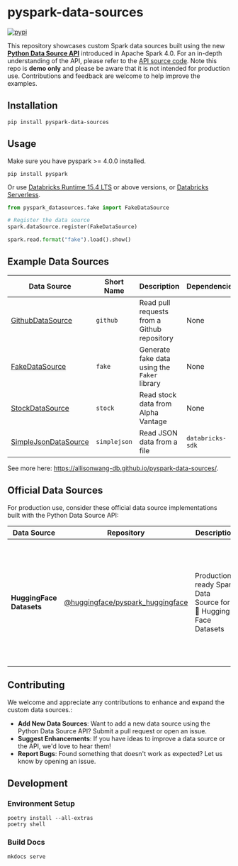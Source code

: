 # pyspark-data-sources

[![pypi](https://img.shields.io/pypi/v/pyspark-data-sources.svg?color=blue)](https://pypi.org/project/pyspark-data-sources/)

This repository showcases custom Spark data sources built using the new [**Python Data Source API**](https://spark.apache.org/docs/4.0.0/api/python/tutorial/sql/python_data_source.html) introduced in Apache Spark 4.0.
For an in-depth understanding of the API, please refer to the [API source code](https://github.com/apache/spark/blob/master/python/pyspark/sql/datasource.py).
Note this repo is **demo only** and please be aware that it is not intended for production use.
Contributions and feedback are welcome to help improve the examples.


## Installation
```
pip install pyspark-data-sources
```

## Usage
Make sure you have pyspark >= 4.0.0 installed. 

```
pip install pyspark
```

Or use [Databricks Runtime 15.4 LTS](https://docs.databricks.com/aws/en/release-notes/runtime/15.4lts) or above versions, or [Databricks Serverless](https://docs.databricks.com/aws/en/compute/serverless/).


```python
from pyspark_datasources.fake import FakeDataSource

# Register the data source
spark.dataSource.register(FakeDataSource)

spark.read.format("fake").load().show()
```

## Example Data Sources

| Data Source | Short Name | Description | Dependencies |
|-------------|------------|-------------|--------------|
| [GithubDataSource](pyspark_datasources/github.py) | `github` | Read pull requests from a Github repository | None |
| [FakeDataSource](pyspark_datasources/fake.py) | `fake` | Generate fake data using the `Faker` library | None |
| [StockDataSource](pyspark_datasources/stock.py) | `stock` | Read stock data from Alpha Vantage | None |
| [SimpleJsonDataSource](pyspark_datasources/simplejson.py) | `simplejson` | Read JSON data from a file | `databricks-sdk` |

See more here: https://allisonwang-db.github.io/pyspark-data-sources/.

## Official Data Sources

For production use, consider these official data source implementations built with the Python Data Source API:

| Data Source | Repository | Description | Features |
|-------------|------------|-------------|----------|
| **HuggingFace Datasets** | [@huggingface/pyspark_huggingface](https://github.com/huggingface/pyspark_huggingface) | Production-ready Spark Data Source for 🤗 Hugging Face Datasets | • Stream datasets as Spark DataFrames<br>• Select subsets/splits with filters<br>• Authentication support<br>• Save DataFrames to Hugging Face<br> |

## Contributing
We welcome and appreciate any contributions to enhance and expand the custom data sources.:

- **Add New Data Sources**: Want to add a new data source using the Python Data Source API? Submit a pull request or open an issue.
- **Suggest Enhancements**: If you have ideas to improve a data source or the API, we'd love to hear them!
- **Report Bugs**: Found something that doesn't work as expected? Let us know by opening an issue.


## Development
### Environment Setup
```
poetry install --all-extras
poetry shell
```

### Build Docs
```
mkdocs serve
```
